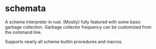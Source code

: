 # schemata

A scheme interpreter in rust.
(Mostly) fully featured with some basic garbage collection.
Garbage collector frequency can be customized from the command line.

Supports nearly all scheme builtin procedures and macros.
